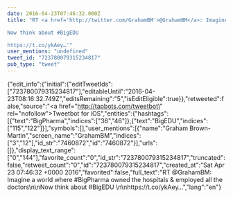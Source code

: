 ```yaml
---
date: 2016-04-23T07:46:32.000Z
title: "RT <a href='http://twitter.com/GrahamBM'>@GrahamBM</a>: Imagine a world where #BigPharma owned the hospitals &amp; employed all the doctors

Now think about #BigEDU 

https://t.co/ykAey…″"
user_mentions: "undefined"
tweet_id: "723780079315234817"
pub_type: "tweet"
---
```

{"edit_info":{"initial":{"editTweetIds":["723780079315234817"],"editableUntil":"2016-04-23T08:16:32.749Z","editsRemaining":"5","isEditEligible":true}},"retweeted":false,"source":"<a href=\"http://tapbots.com/tweetbot\" rel=\"nofollow\">Tweetbot for iΟS</a>","entities":{"hashtags":[{"text":"BigPharma","indices":["36","46"]},{"text":"BigEDU","indices":["115","122"]}],"symbols":[],"user_mentions":[{"name":"Graham Brown-Martin","screen_name":"GrahamBM","indices":["3","12"],"id_str":"7460872","id":"7460872"}],"urls":[]},"display_text_range":["0","144"],"favorite_count":"0","id_str":"723780079315234817","truncated":false,"retweet_count":"0","id":"723780079315234817","created_at":"Sat Apr 23 07:46:32 +0000 2016","favorited":false,"full_text":"RT @GrahamBM: Imagine a world where #BigPharma owned the hospitals &amp; employed all the doctors\n\nNow think about #BigEDU \n\nhttps://t.co/ykAey…","lang":"en"}
